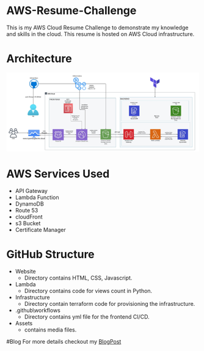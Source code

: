 # AWS-Resume-Challenge

<P>This is my AWS Cloud Resume Challenge to demonstrate my knowledge and skills in the cloud. This resume is hosted on AWS Cloud infrastructure. </P>

# Architecture

![Architecture](./assets/images/Oyogbeche%20AWS%20Cloud%20Resume%20Challenge.jpeg)

# AWS Services Used
- API Gateway
- Lambda Function
- DynamoDB
- Route 53
- cloudFront
- s3 Bucket
- Certificate Manager


# GitHub Structure

- Website
    - Directory contains HTML, CSS, Javascript.
- Lambda
    - Directory contains code for views count in Python.
- Infrastructure
    - Directory contain terraform code for provisioning the infrastructure.
- .github\workflows
    - Directory contains yml file for the frontend CI/CD.
- Assets 
    - contains media files.


#Blog
For more details checkout my [BlogPost](https://medium.com/@oyogbeche/my-aws-cloud-resume-challenge-4f2c6e396398)
